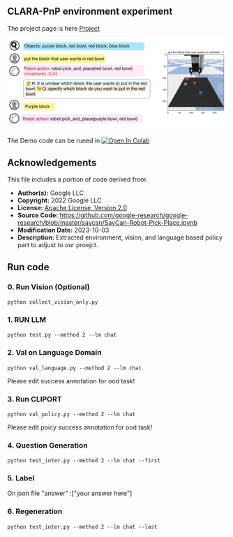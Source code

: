 ## CLARA-PnP environment experiment
The project page is here [Project](https://clararobot.github.io/)

![example](picknplace.jpg)

The Demo code can be runed in
[![Open In Colab](https://colab.research.google.com/assets/colab-badge.svg)](https://colab.research.google.com/github/jeongeun980906/CLARA-PNP-DEMO/blob/master/DEMO_colab.ipynb)

## Acknowledgements

This file includes a portion of code derived from:

- **Author(s):** Google LLC
- **Copyright:** 2022 Google LLC
- **License:** [Apache License, Version 2.0](https://www.apache.org/licenses/LICENSE-2.0)
- **Source Code:** https://github.com/google-research/google-research/blob/master/saycan/SayCan-Robot-Pick-Place.ipynb
- **Modification Date:** 2023-10-03
- **Description:** Extracted environment, vision, and language based policy part to adjust to our proejct. 

## Run code
### 0. Run Vision (Optional)
```
python collect_vision_only.py
```
### 1. RUN LLM
```
python test.py --method 2 --lm chat
```

### 2. Val on Language Domain
```
python val_language.py --method 2 --lm chat
```
Please edit success annotation for ood task!
### 3. Run CLIPORT
```
python val_policy.py --method 2 --lm chat
```
Please edit poicy success annotation for ood task!
### 4. Question Generation
```
python test_inter.py --method 2 --lm chat --first
```

### 5. Label
On json file
"answer" :["your answer here"]

### 6. Regeneration
```
python test_inter.py --method 2 --lm chat --last
```


